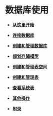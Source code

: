 # 数据库使用<a name="ZH-CN_TOPIC_0242370173"></a>

-   **[从这里开始](从这里开始.md)**  

-   **[连接数据库](连接数据库.md)**  

-   **[创建和管理数据库](创建和管理数据库.md)**  

-   **[规划存储模型](规划存储模型.md)**  

-   **[创建和管理表空间](创建和管理表空间.md)**  

-   **[创建和管理表](创建和管理表.md)**  

-   **[查看系统表](查看系统表.md)**  

-   **[其他操作](其他操作.md)**  

-   **[附录](附录.md)**  



